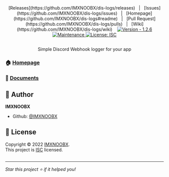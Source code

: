 
<div align="center">
[Releases](https://github.com/IMXNOOBX/dis-logs/releases)&nbsp;&nbsp;&nbsp;|&nbsp;&nbsp;&nbsp;[Issues](https://github.com/IMXNOOBX/dis-logs/issues)&nbsp;&nbsp;&nbsp;|&nbsp;&nbsp;&nbsp;[Homepage](https://github.com/IMXNOOBX/dis-logs#readme)&nbsp;&nbsp;&nbsp;|&nbsp;&nbsp;&nbsp;[Pull Request](https://github.com/IMXNOOBX/dis-logs/pulls)&nbsp;&nbsp;&nbsp;|&nbsp;&nbsp;&nbsp;[Wiki](https://github.com/IMXNOOBX/dis-logs/wiki)&nbsp;&nbsp;&nbsp;

<a href="https://github.com/IMXNOOBX/dis-logs" title="">
    <img src="https://img.shields.io/badge/version-1.2.6-blue.svg?style=for-the-badge&logo=appveyor" alt="Version - 1.2.6">
</a>
<a href="https://github.com/IMXNOOBX/dis-logs" title="">
    <img src="https://img.shields.io/badge/documentation-yes-brightgreen.svg?style=for-the-badge" alt="Maintenance">
</a>
<a href="https://github.com/IMXNOOBX/dis-logs/blob/main/LICENSE.md" target="_blank">
    <img alt="License: ISC" src="https://img.shields.io/github/license/IMXNOOBX/dis-logs?style=for-the-badge" />
</a>
</div>
    
##

<div align="center">
Simple Discord Webhook logger for your app
</div>
        
### 🏠 [Homepage](https://github.com/IMXNOOBX/dis-logs#readme)
        
### 🌠 [Documents](https://github.com/IMXNOOBX/dis-logs)
        
## 👤 Author

**IMXNOOBX**

* Github: [@IMXNOOBX](https://github.com/IMXNOOBX)


## 📝 License

Copyright © 2022 [IMXNOOBX](https://github.com/IMXNOOBX).<br />
This project is [ISC](https://github.com/IMXNOOBX/dis-logs/blob/master/LICENSE) licensed.
## 
***
_Star this project ⭐️ if it helped you!_

[](https://github.com/IMXNOOBX/readme-generator)
    